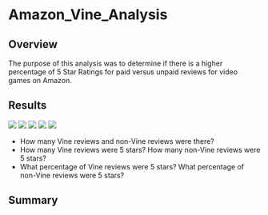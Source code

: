 # Amazon_Vine_Analysis

## Overview
The purpose of this analysis was to determine if there is a higher percentage of 5 Star Ratings for paid versus unpaid reviews for video games on Amazon.

## Results
![]('')
![]('')
![]('')
![]('')
![]('')

- How many Vine reviews and non-Vine reviews were there?
- How many Vine reviews were 5 stars? How many non-Vine reviews were 5 stars?
- What percentage of Vine reviews were 5 stars? What percentage of non-Vine reviews were 5 stars?

## Summary
